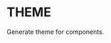 # THEME

Generate theme for components.

<script setup>
import ElementUITheme from './.vitepress/components/element-ui-theme.vue'
</script>

<ElementUITheme />